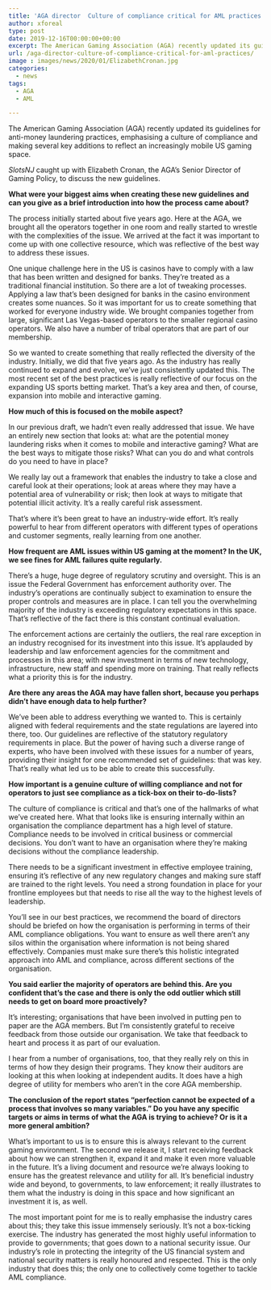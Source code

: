 ```yaml
---
title: 'AGA director  Culture of compliance critical for AML practices'
author: xforeal 
type: post
date: 2019-12-16T00:00:00+00:00
excerpt: The American Gaming Association (AGA) recently updated its guidelines for anti-money laundering practices, emphasising a culture of compliance and making several key additions to reflect an increasingly mobile US gaming space
url: /aga-director-culture-of-compliance-critical-for-aml-practices/
image : images/news/2020/01/ElizabethCronan.jpg
categories:
  - news
tags:
  - AGA
  - AML

---
```

The American Gaming Association (AGA) recently updated its guidelines for anti-money laundering practices, emphasising a culture of compliance and making several key additions to reflect an increasingly mobile US gaming space.

_SlotsNJ_ caught up with Elizabeth Cronan, the AGA’s Senior Director of Gaming Policy, to discuss the new guidelines.

**What were your biggest aims when creating these new guidelines and can you give as a brief introduction into how the process came about?**

The process initially started about five years ago. Here at the AGA, we brought all the operators together in one room and really started to wrestle with the complexities of the issue. We arrived at the fact it was important to come up with one collective resource, which was reflective of the best way to address these issues.

One unique challenge here in the US is casinos have to comply with a law that has been written and designed for banks. They’re treated as a traditional financial institution. So there are a lot of tweaking processes. Applying a law that’s been designed for banks in the casino environment creates some nuances. So it was important for us to create something that worked for everyone industry wide. We brought companies together from large, significant Las Vegas-based operators to the smaller regional casino operators. We also have a number of tribal operators that are part of our membership.

So we wanted to create something that really reflected the diversity of the industry. Initially, we did that five years ago. As the industry has really continued to expand and evolve, we’ve just consistently updated this. The most recent set of the best practices is really reflective of our focus on the expanding US sports betting market. That’s a key area and then, of course, expansion into mobile and interactive gaming.

**How much of this is focused on the mobile aspect?**

In our previous draft, we hadn’t even really addressed that issue. We have an entirely new section that looks at: what are the potential money laundering risks when it comes to mobile and interactive gaming? What are the best ways to mitigate those risks? What can you do and what controls do you need to have in place?

We really lay out a framework that enables the industry to take a close and careful look at their operations; look at areas where they may have a potential area of vulnerability or risk; then look at ways to mitigate that potential illicit activity. It’s a really careful risk assessment.

That’s where it’s been great to have an industry-wide effort. It’s really powerful to hear from different operators with different types of operations and customer segments, really learning from one another.

**How frequent are AML issues within US gaming at the moment? In the UK, we see fines for AML failures quite regularly.**

There’s a huge, huge degree of regulatory scrutiny and oversight. This is an issue the Federal Government has enforcement authority over. The industry’s operations are continually subject to examination to ensure the proper controls and measures are in place. I can tell you the overwhelming majority of the industry is exceeding regulatory expectations in this space. That’s reflective of the fact there is this constant continual evaluation.

The enforcement actions are certainly the outliers, the real rare exception in an industry recognised for its investment into this issue. It’s applauded by leadership and law enforcement agencies for the commitment and processes in this area; with new investment in terms of new technology, infrastructure, new staff and spending more on training. That really reflects what a priority this is for the industry.

**Are there any areas the AGA may have fallen short, because you perhaps didn’t have enough data to help further?**

We’ve been able to address everything we wanted to. This is certainly aligned with federal requirements and the state regulations are layered into there, too. Our guidelines are reflective of the statutory regulatory requirements in place. But the power of having such a diverse range of experts, who have been involved with these issues for a number of years, providing their insight for one recommended set of guidelines: that was key. That’s really what led us to be able to create this successfully.

**How important is a genuine culture of willing compliance and not for operators to just see compliance as a tick-box on their to-do-lists?**

The culture of compliance is critical and that’s one of the hallmarks of what we’ve created here. What that looks like is ensuring internally within an organisation the compliance department has a high level of stature. Compliance needs to be involved in critical business or commercial decisions. You don’t want to have an organisation where they’re making decisions without the compliance leadership.

There needs to be a significant investment in effective employee training, ensuring it’s reflective of any new regulatory changes and making sure staff are trained to the right levels. You need a strong foundation in place for your frontline employees but that needs to rise all the way to the highest levels of leadership.

You’ll see in our best practices, we recommend the board of directors should be briefed on how the organisation is performing in terms of their AML compliance obligations. You want to ensure as well there aren’t any silos within the organisation where information is not being shared effectively. Companies must make sure there’s this holistic integrated approach into AML and compliance, across different sections of the organisation.

**You said earlier the majority of operators are behind this. Are you confident that’s the case and there is only the odd outlier which still needs to get on board more proactively?**

It’s interesting; organisations that have been involved in putting pen to paper are the AGA members. But I’m consistently grateful to receive feedback from those outside our organisation. We take that feedback to heart and process it as part of our evaluation.

I hear from a number of organisations, too, that they really rely on this in terms of how they design their programs. They know their auditors are looking at this when looking at independent audits. It does have a high degree of utility for members who aren’t in the core AGA membership.

**The conclusion of the report states “perfection cannot be expected of a process that involves so many variables.” Do you have any specific targets or aims in terms of what the AGA is trying to achieve? Or is it a more general ambition?**

What’s important to us is to ensure this is always relevant to the current gaming environment. The second we release it, I start receiving feedback about how we can strengthen it, expand it and make it even more valuable in the future. It’s a living document and resource we’re always looking to ensure has the greatest relevance and utility for all. It’s beneficial industry wide and beyond, to governments, to law enforcement; it really illustrates to them what the industry is doing in this space and how significant an investment it is, as well.

The most important point for me is to really emphasise the industry cares about this; they take this issue immensely seriously. It’s not a box-ticking exercise. The industry has generated the most highly useful information to provide to governments; that goes down to a national security issue. Our industry’s role in protecting the integrity of the US financial system and national security matters is really honoured and respected. This is the only industry that does this; the only one to collectively come together to tackle AML compliance.